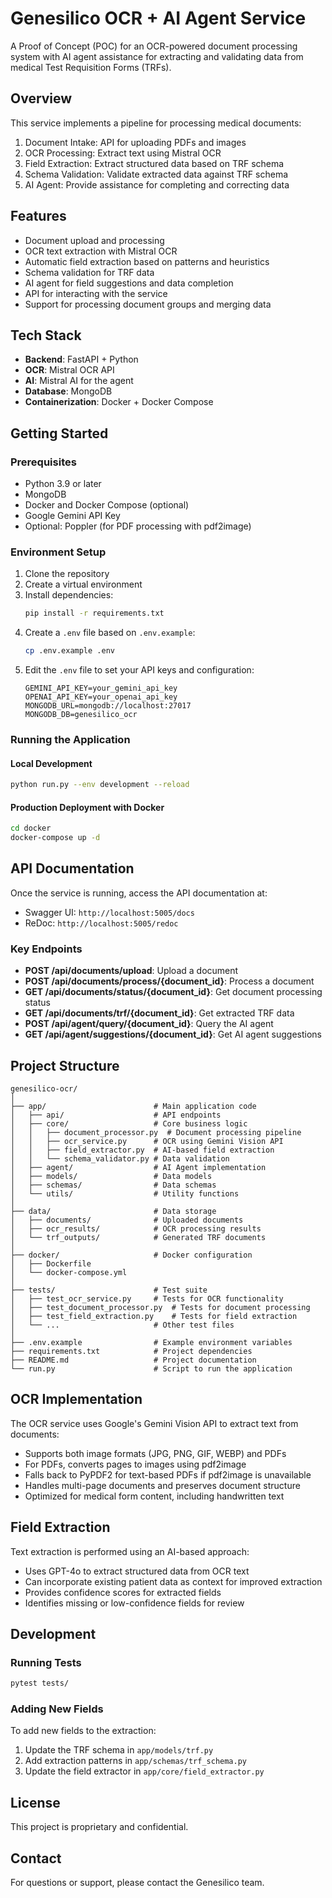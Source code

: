 # Genesilico OCR + AI Agent Service

A Proof of Concept (POC) for an OCR-powered document processing system with AI agent assistance for extracting and validating data from medical Test Requisition Forms (TRFs).

## Overview

This service implements a pipeline for processing medical documents:
1. Document Intake: API for uploading PDFs and images
2. OCR Processing: Extract text using Mistral OCR
3. Field Extraction: Extract structured data based on TRF schema
4. Schema Validation: Validate extracted data against TRF schema
5. AI Agent: Provide assistance for completing and correcting data

## Features

- Document upload and processing
- OCR text extraction with Mistral OCR
- Automatic field extraction based on patterns and heuristics
- Schema validation for TRF data
- AI agent for field suggestions and data completion
- API for interacting with the service
- Support for processing document groups and merging data

## Tech Stack

- **Backend**: FastAPI + Python
- **OCR**: Mistral OCR API
- **AI**: Mistral AI for the agent
- **Database**: MongoDB
- **Containerization**: Docker + Docker Compose

## Getting Started

### Prerequisites

- Python 3.9 or later
- MongoDB
- Docker and Docker Compose (optional)
- Google Gemini API Key
- Optional: Poppler (for PDF processing with pdf2image)

### Environment Setup

1. Clone the repository
2. Create a virtual environment
3. Install dependencies:
   ```bash
   pip install -r requirements.txt
   ```
4. Create a `.env` file based on `.env.example`:
   ```bash
   cp .env.example .env
   ```
5. Edit the `.env` file to set your API keys and configuration:
   ```
   GEMINI_API_KEY=your_gemini_api_key
   OPENAI_API_KEY=your_openai_api_key
   MONGODB_URL=mongodb://localhost:27017
   MONGODB_DB=genesilico_ocr
   ```

### Running the Application

#### Local Development

```bash
python run.py --env development --reload
```

#### Production Deployment with Docker

```bash
cd docker
docker-compose up -d
```

## API Documentation

Once the service is running, access the API documentation at:
- Swagger UI: `http://localhost:5005/docs`
- ReDoc: `http://localhost:5005/redoc`

### Key Endpoints

- **POST /api/documents/upload**: Upload a document
- **POST /api/documents/process/{document_id}**: Process a document
- **GET /api/documents/status/{document_id}**: Get document processing status
- **GET /api/documents/trf/{document_id}**: Get extracted TRF data
- **POST /api/agent/query/{document_id}**: Query the AI agent
- **GET /api/agent/suggestions/{document_id}**: Get AI agent suggestions

## Project Structure

```
genesilico-ocr/
│
├── app/                        # Main application code
│   ├── api/                    # API endpoints
│   ├── core/                   # Core business logic
│   │   ├── document_processor.py  # Document processing pipeline
│   │   ├── ocr_service.py      # OCR using Gemini Vision API
│   │   ├── field_extractor.py  # AI-based field extraction
│   │   └── schema_validator.py # Data validation
│   ├── agent/                  # AI Agent implementation
│   ├── models/                 # Data models
│   ├── schemas/                # Data schemas
│   └── utils/                  # Utility functions
│
├── data/                       # Data storage
│   ├── documents/              # Uploaded documents
│   ├── ocr_results/            # OCR processing results
│   └── trf_outputs/            # Generated TRF documents
│
├── docker/                     # Docker configuration
│   ├── Dockerfile
│   └── docker-compose.yml
│
├── tests/                      # Test suite
│   ├── test_ocr_service.py     # Tests for OCR functionality
│   ├── test_document_processor.py  # Tests for document processing
│   ├── test_field_extraction.py    # Tests for field extraction
│   └── ...                     # Other test files
│
├── .env.example                # Example environment variables
├── requirements.txt            # Project dependencies
├── README.md                   # Project documentation
└── run.py                      # Script to run the application
```

## OCR Implementation 

The OCR service uses Google's Gemini Vision API to extract text from documents:

- Supports both image formats (JPG, PNG, GIF, WEBP) and PDFs
- For PDFs, converts pages to images using pdf2image
- Falls back to PyPDF2 for text-based PDFs if pdf2image is unavailable
- Handles multi-page documents and preserves document structure
- Optimized for medical form content, including handwritten text

## Field Extraction 

Text extraction is performed using an AI-based approach:

- Uses GPT-4o to extract structured data from OCR text
- Can incorporate existing patient data as context for improved extraction
- Provides confidence scores for extracted fields
- Identifies missing or low-confidence fields for review

## Development

### Running Tests

```bash
pytest tests/
```

### Adding New Fields

To add new fields to the extraction:

1. Update the TRF schema in `app/models/trf.py`
2. Add extraction patterns in `app/schemas/trf_schema.py`
3. Update the field extractor in `app/core/field_extractor.py`

## License

This project is proprietary and confidential.

## Contact

For questions or support, please contact the Genesilico team.
